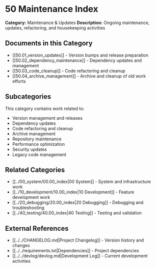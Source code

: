 # 50 Maintenance Index

**Category:** Maintenance & Updates
**Description:** Ongoing maintenance, updates, refactoring, and housekeeping activities

## Documents in this Category
- [[50.01_version_updates]] - Version bumps and release preparation
- [[50.02_dependency_maintenance]] - Dependency updates and management
- [[50.03_code_cleanup]] - Code refactoring and cleanup
- [[50.04_archive_management]] - Archive and cleanup of old work efforts

## Subcategories
This category contains work related to:
- Version management and releases
- Dependency updates
- Code refactoring and cleanup
- Archive management
- Repository maintenance
- Performance optimization
- Security updates
- Legacy code management

## Related Categories
- [[../00_system/00.00_index|00 System]] - System and infrastructure work
- [[../10_development/10.00_index|10 Development]] - Feature development work
- [[../20_debugging/20.00_index|20 Debugging]] - Debugging and troubleshooting
- [[../40_testing/40.00_index|40 Testing]] - Testing and validation

## External References
- [[../../CHANGELOG.md|Project Changelog]] - Version history and changes
- [[../../requirements.txt|Dependencies]] - Project dependencies
- [[../../devlog/devlog.md|Development Log]] - Current development activities